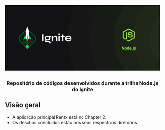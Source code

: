 <h1 align="center">
	<img
		alt="Ignite Node"
		src="assets/ignite.png">
</h1>

<h3 align="center">
	Repositório de códigos desenvolvidos durante a trilha Node.js do Ignite
</h3>

## Visão geral

- A aplicação principal Rentx está no Chapter 2.
- Os desafios concluídos estão nos seus respectivos diretórios
